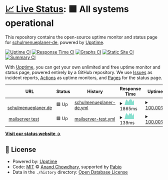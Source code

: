 # [📈 Live Status](https://demo.upptime.js.org): <!--live status--> **🟩 All systems operational**

This repository contains the open-source uptime monitor and status page for [schulmenueplaner-de](https://demo.upptime.js.org), powered by [Upptime](https://github.com/upptime/upptime).

[![Uptime CI](https://github.com/schulmenueplaner-de/jikano-up/workflows/Uptime%20CI/badge.svg)](https://github.com/schulmenueplaner-de/jikano-up/actions?query=workflow%3A%22Uptime+CI%22)
[![Response Time CI](https://github.com/schulmenueplaner-de/jikano-up/workflows/Response%20Time%20CI/badge.svg)](https://github.com/schulmenueplaner-de/jikano-up/actions?query=workflow%3A%22Response+Time+CI%22)
[![Graphs CI](https://github.com/schulmenueplaner-de/jikano-up/workflows/Graphs%20CI/badge.svg)](https://github.com/schulmenueplaner-de/jikano-up/actions?query=workflow%3A%22Graphs+CI%22)
[![Static Site CI](https://github.com/schulmenueplaner-de/jikano-up/workflows/Static%20Site%20CI/badge.svg)](https://github.com/schulmenueplaner-de/jikano-up/actions?query=workflow%3A%22Static+Site+CI%22)
[![Summary CI](https://github.com/schulmenueplaner-de/jikano-up/workflows/Summary%20CI/badge.svg)](https://github.com/schulmenueplaner-de/jikano-up/actions?query=workflow%3A%22Summary+CI%22)

With [Upptime](https://upptime.js.org), you can get your own unlimited and free uptime monitor and status page, powered entirely by a GitHub repository. We use [Issues](https://github.com/schulmenueplaner-de/jikano-up/issues) as incident reports, [Actions](https://github.com/schulmenueplaner-de/jikano-up/actions) as uptime monitors, and [Pages](https://demo.upptime.js.org) for the status page.

<!--start: status pages-->
<!-- This summary is generated by Upptime (https://github.com/upptime/upptime) -->
<!-- Do not edit this manually, your changes will be overwritten -->
<!-- prettier-ignore -->
| URL | Status | History | Response Time | Uptime |
| --- | ------ | ------- | ------------- | ------ |
| <img alt="" src="https://icons.duckduckgo.com/ip3/www.schulmenueplaner.de.ico" height="13"> [schulmenueplaner.de](https://www.schulmenueplaner.de) | 🟩 Up | [schulmenueplaner-de.yml](https://github.com/schulmenueplaner-de/jikano-up/commits/HEAD/history/schulmenueplaner-de.yml) | <details><summary><img alt="Response time graph" src="./graphs/schulmenueplaner-de/response-time-week.png" height="20"> 1865ms</summary><br><a href="https://schulmenueplaner-de.github.io/jikano-up/history/schulmenueplaner-de"><img alt="Response time 1629" src="https://img.shields.io/endpoint?url=https%3A%2F%2Fraw.githubusercontent.com%2Fschulmenueplaner-de%2Fjikano-up%2FHEAD%2Fapi%2Fschulmenueplaner-de%2Fresponse-time.json"></a><br><a href="https://schulmenueplaner-de.github.io/jikano-up/history/schulmenueplaner-de"><img alt="24-hour response time 2178" src="https://img.shields.io/endpoint?url=https%3A%2F%2Fraw.githubusercontent.com%2Fschulmenueplaner-de%2Fjikano-up%2FHEAD%2Fapi%2Fschulmenueplaner-de%2Fresponse-time-day.json"></a><br><a href="https://schulmenueplaner-de.github.io/jikano-up/history/schulmenueplaner-de"><img alt="7-day response time 1865" src="https://img.shields.io/endpoint?url=https%3A%2F%2Fraw.githubusercontent.com%2Fschulmenueplaner-de%2Fjikano-up%2FHEAD%2Fapi%2Fschulmenueplaner-de%2Fresponse-time-week.json"></a><br><a href="https://schulmenueplaner-de.github.io/jikano-up/history/schulmenueplaner-de"><img alt="30-day response time 1647" src="https://img.shields.io/endpoint?url=https%3A%2F%2Fraw.githubusercontent.com%2Fschulmenueplaner-de%2Fjikano-up%2FHEAD%2Fapi%2Fschulmenueplaner-de%2Fresponse-time-month.json"></a><br><a href="https://schulmenueplaner-de.github.io/jikano-up/history/schulmenueplaner-de"><img alt="1-year response time 1629" src="https://img.shields.io/endpoint?url=https%3A%2F%2Fraw.githubusercontent.com%2Fschulmenueplaner-de%2Fjikano-up%2FHEAD%2Fapi%2Fschulmenueplaner-de%2Fresponse-time-year.json"></a></details> | <details><summary><a href="https://schulmenueplaner-de.github.io/jikano-up/history/schulmenueplaner-de">100.00%</a></summary><a href="https://schulmenueplaner-de.github.io/jikano-up/history/schulmenueplaner-de"><img alt="All-time uptime 100.00%" src="https://img.shields.io/endpoint?url=https%3A%2F%2Fraw.githubusercontent.com%2Fschulmenueplaner-de%2Fjikano-up%2FHEAD%2Fapi%2Fschulmenueplaner-de%2Fuptime.json"></a><br><a href="https://schulmenueplaner-de.github.io/jikano-up/history/schulmenueplaner-de"><img alt="24-hour uptime 100.00%" src="https://img.shields.io/endpoint?url=https%3A%2F%2Fraw.githubusercontent.com%2Fschulmenueplaner-de%2Fjikano-up%2FHEAD%2Fapi%2Fschulmenueplaner-de%2Fuptime-day.json"></a><br><a href="https://schulmenueplaner-de.github.io/jikano-up/history/schulmenueplaner-de"><img alt="7-day uptime 100.00%" src="https://img.shields.io/endpoint?url=https%3A%2F%2Fraw.githubusercontent.com%2Fschulmenueplaner-de%2Fjikano-up%2FHEAD%2Fapi%2Fschulmenueplaner-de%2Fuptime-week.json"></a><br><a href="https://schulmenueplaner-de.github.io/jikano-up/history/schulmenueplaner-de"><img alt="30-day uptime 100.00%" src="https://img.shields.io/endpoint?url=https%3A%2F%2Fraw.githubusercontent.com%2Fschulmenueplaner-de%2Fjikano-up%2FHEAD%2Fapi%2Fschulmenueplaner-de%2Fuptime-month.json"></a><br><a href="https://schulmenueplaner-de.github.io/jikano-up/history/schulmenueplaner-de"><img alt="1-year uptime 100.00%" src="https://img.shields.io/endpoint?url=https%3A%2F%2Fraw.githubusercontent.com%2Fschulmenueplaner-de%2Fjikano-up%2FHEAD%2Fapi%2Fschulmenueplaner-de%2Fuptime-year.json"></a></details>
| <img alt="" src="https://icons.duckduckgo.com/ip3/null.ico" height="13"> [mailserver test](mail.schulmenueplaner.de) | 🟩 Up | [mailserver-test.yml](https://github.com/schulmenueplaner-de/jikano-up/commits/HEAD/history/mailserver-test.yml) | <details><summary><img alt="Response time graph" src="./graphs/mailserver-test/response-time-week.png" height="20"> 139ms</summary><br><a href="https://schulmenueplaner-de.github.io/jikano-up/history/mailserver-test"><img alt="Response time 126" src="https://img.shields.io/endpoint?url=https%3A%2F%2Fraw.githubusercontent.com%2Fschulmenueplaner-de%2Fjikano-up%2FHEAD%2Fapi%2Fmailserver-test%2Fresponse-time.json"></a><br><a href="https://schulmenueplaner-de.github.io/jikano-up/history/mailserver-test"><img alt="24-hour response time 147" src="https://img.shields.io/endpoint?url=https%3A%2F%2Fraw.githubusercontent.com%2Fschulmenueplaner-de%2Fjikano-up%2FHEAD%2Fapi%2Fmailserver-test%2Fresponse-time-day.json"></a><br><a href="https://schulmenueplaner-de.github.io/jikano-up/history/mailserver-test"><img alt="7-day response time 139" src="https://img.shields.io/endpoint?url=https%3A%2F%2Fraw.githubusercontent.com%2Fschulmenueplaner-de%2Fjikano-up%2FHEAD%2Fapi%2Fmailserver-test%2Fresponse-time-week.json"></a><br><a href="https://schulmenueplaner-de.github.io/jikano-up/history/mailserver-test"><img alt="30-day response time 128" src="https://img.shields.io/endpoint?url=https%3A%2F%2Fraw.githubusercontent.com%2Fschulmenueplaner-de%2Fjikano-up%2FHEAD%2Fapi%2Fmailserver-test%2Fresponse-time-month.json"></a><br><a href="https://schulmenueplaner-de.github.io/jikano-up/history/mailserver-test"><img alt="1-year response time 126" src="https://img.shields.io/endpoint?url=https%3A%2F%2Fraw.githubusercontent.com%2Fschulmenueplaner-de%2Fjikano-up%2FHEAD%2Fapi%2Fmailserver-test%2Fresponse-time-year.json"></a></details> | <details><summary><a href="https://schulmenueplaner-de.github.io/jikano-up/history/mailserver-test">100.00%</a></summary><a href="https://schulmenueplaner-de.github.io/jikano-up/history/mailserver-test"><img alt="All-time uptime 100.00%" src="https://img.shields.io/endpoint?url=https%3A%2F%2Fraw.githubusercontent.com%2Fschulmenueplaner-de%2Fjikano-up%2FHEAD%2Fapi%2Fmailserver-test%2Fuptime.json"></a><br><a href="https://schulmenueplaner-de.github.io/jikano-up/history/mailserver-test"><img alt="24-hour uptime 100.00%" src="https://img.shields.io/endpoint?url=https%3A%2F%2Fraw.githubusercontent.com%2Fschulmenueplaner-de%2Fjikano-up%2FHEAD%2Fapi%2Fmailserver-test%2Fuptime-day.json"></a><br><a href="https://schulmenueplaner-de.github.io/jikano-up/history/mailserver-test"><img alt="7-day uptime 100.00%" src="https://img.shields.io/endpoint?url=https%3A%2F%2Fraw.githubusercontent.com%2Fschulmenueplaner-de%2Fjikano-up%2FHEAD%2Fapi%2Fmailserver-test%2Fuptime-week.json"></a><br><a href="https://schulmenueplaner-de.github.io/jikano-up/history/mailserver-test"><img alt="30-day uptime 100.00%" src="https://img.shields.io/endpoint?url=https%3A%2F%2Fraw.githubusercontent.com%2Fschulmenueplaner-de%2Fjikano-up%2FHEAD%2Fapi%2Fmailserver-test%2Fuptime-month.json"></a><br><a href="https://schulmenueplaner-de.github.io/jikano-up/history/mailserver-test"><img alt="1-year uptime 100.00%" src="https://img.shields.io/endpoint?url=https%3A%2F%2Fraw.githubusercontent.com%2Fschulmenueplaner-de%2Fjikano-up%2FHEAD%2Fapi%2Fmailserver-test%2Fuptime-year.json"></a></details>

<!--end: status pages-->

[**Visit our status website →**](https://demo.upptime.js.org)

## 📄 License

- Powered by: [Upptime](https://github.com/upptime/upptime)
- Code: [MIT](./LICENSE) © [Anand Chowdhary](https://anandchowdhary.com), supported by [Pabio](https://pabio.com)
- Data in the `./history` directory: [Open Database License](https://opendatacommons.org/licenses/odbl/1-0/)
